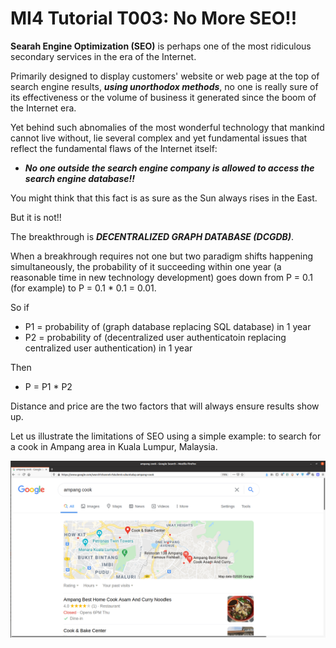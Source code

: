# MI4 Tutorial T003: No More SEO!!

__Searah Engine Optimization (SEO)__ is perhaps one of the most ridiculous secondary services in the era of the Internet.

Primarily designed to display customers' website or web page at the top of search engine results, ___using unorthodox methods___, no one is really sure of its effectiveness or the volume of business it generated since the boom of the Internet era.

Yet behind such abnomalies of the most wonderful technology that mankind cannot live without, lie several complex and yet fundamental issues that reflect the fundamental flaws of the Internet itself:

- ___No one outside the search engine company is allowed to access the search engine database!!___

You might think that this fact is as sure as the Sun always rises in the East.

But it is not!!

The breakthrough is ___DECENTRALIZED GRAPH DATABASE (DCGDB)___.

When a breakhrough requires not one but two paradigm shifts happening simultaneously, the probability of it succeeding within one year (a reasonable time in new technology development) goes down from P = 0.1 (for example) to P = 0.1 * 0.1 = 0.01.

So if 

- P1 = probability of (graph database replacing SQL database) in 1 year
- P2 = probability of (decentralized user authenticatoin replacing centralized user authentication) in 1 year

Then

- P = P1 * P2

Distance and price are the two factors that will always ensure results show up.


Let us illustrate the limitations of SEO using a simple example: to search for a cook in Ampang area in Kuala Lumpur, Malaysia.

<img src="https://github.com/udexon/MI4/blob/master/img/T003_ampang_cook.png" width=600>
